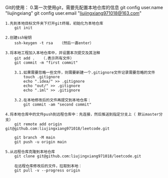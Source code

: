 Git的使用：
    0.第一次使用git，需要先配置本地仓库的信息
        git config user.name "liujingxiang"
        git config user.email "liujingxiang971018@163.com"

    1.先到本地目标文件夹下打开git终端，初始化为本地仓库
        git init

    2.创建ssh秘钥
        ssh-keygen -t rsa   （然后一直enter）

    3.将本地工程加入本地仓库中，并设置本次提交及其注释
        git add .   （.表示所有文件）
        git commit -m "first commit"

        3.1.如果需要忽略一些文件，则需要新建一个.gitignore文件记录需要忽略的文件
            touch .gitignore
            echo ".idea/" >> .gitignore
            echo "out/" >> .gitignore
            echo ".iml" >> .gitignore

        3.2.在本地修改后的文件再提交到本地仓库：
            git commit -am "second commit"

    4.将本地仓库中的文件push到远程仓库中：先连接，然后推送到指定分支上（ 默认master分支）
        git remote add origin git@github.com:liujingxiang971018/leetcode.git

        git branch -M main
        git push -u origin main

    5.从远程仓库克隆到本地仓库
        git clone git@github.com:liujingxiang971018/leetcode.git

        在远程仓库修改后的文件，拉取到本地：
        git pull -v --progress origin
